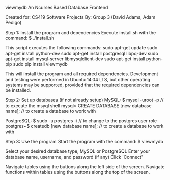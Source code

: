 viewmydb
An Ncurses Based Database Frontend

Created for:
CS419 Software Projects
By:
Group 3 (David Adams, Adam Pedigo)

Step 1: Install the program and dependencies
  Execute install.sh with the command:
  $  ./install.sh

This script executes the following commands:
sudo apt-get update
sudo apt-get install python-dev
sudo apt-get install postgresql libpq-dev
sudo apt-get install mysql-server libmysqlclient-dev
sudo apt-get install python-pip
sudo pip install viewmydb

This will install the program and all required dependencies.
Development and testing were performed in Ubuntu 14.04 LTS, but other operating systems may be supported,
provided that the required dependencies can be installed.

Step 2: Set up databases (if not already setup)
  MySQL:
    $ mysql -uroot -p   // to execute the msyql shell
    mysql> CREATE DATABASE [new database name]; // to create a database to work with

  PostgreSQL:
    $ sudo -u postgres -i  // to change to the postgres user role
    postgres~$ createdb [new database name];   // to create a database to work with
    
Step 3: Use the program
  Start the program with the command:
  $ viewmydb
  
  Select your desired database type, MySQL or PostgreSQL
  Enter your database name, username, and password (if any)
  Click 'Connect'
  
  Navigate tables using the buttons along the left side of the screen.
  Navigate functions within tables using the buttons along the top of the screen.
